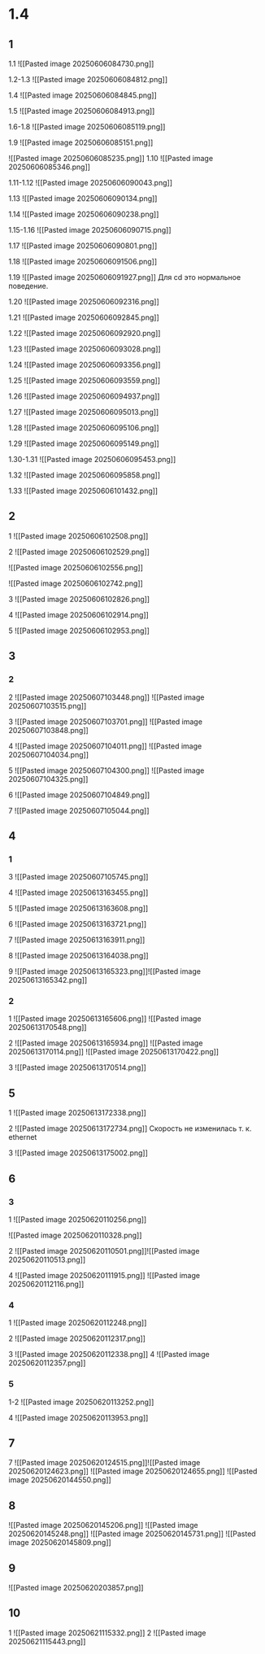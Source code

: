 # 1.4
## 1
1.1
![[Pasted image 20250606084730.png]]

1.2-1.3
![[Pasted image 20250606084812.png]]

1.4
![[Pasted image 20250606084845.png]]

1.5
![[Pasted image 20250606084913.png]]

1.6-1.8
![[Pasted image 20250606085119.png]]

1.9
![[Pasted image 20250606085151.png]]

![[Pasted image 20250606085235.png]]
1.10
![[Pasted image 20250606085346.png]]

1.11-1.12
![[Pasted image 20250606090043.png]]

1.13
![[Pasted image 20250606090134.png]]

1.14
![[Pasted image 20250606090238.png]]

1.15-1.16
![[Pasted image 20250606090715.png]]

1.17
![[Pasted image 20250606090801.png]]

1.18
![[Pasted image 20250606091506.png]]

1.19
![[Pasted image 20250606091927.png]]
Для cd это нормальное поведение.

1.20
![[Pasted image 20250606092316.png]]

1.21
![[Pasted image 20250606092845.png]]

1.22
![[Pasted image 20250606092920.png]]

1.23
![[Pasted image 20250606093028.png]]

1.24
![[Pasted image 20250606093356.png]]

1.25
![[Pasted image 20250606093559.png]]

1.26
![[Pasted image 20250606094937.png]]

1.27
![[Pasted image 20250606095013.png]]

1.28
![[Pasted image 20250606095106.png]]

1.29
![[Pasted image 20250606095149.png]]

1.30-1.31
![[Pasted image 20250606095453.png]]

1.32
![[Pasted image 20250606095858.png]]

1.33
![[Pasted image 20250606101432.png]]

## 2
1
![[Pasted image 20250606102508.png]]

2
![[Pasted image 20250606102529.png]]

![[Pasted image 20250606102556.png]]

![[Pasted image 20250606102742.png]]

3
![[Pasted image 20250606102826.png]]

4
![[Pasted image 20250606102914.png]]

5
![[Pasted image 20250606102953.png]]

## 3
### 2
2
![[Pasted image 20250607103448.png]]
![[Pasted image 20250607103515.png]]

3
![[Pasted image 20250607103701.png]]
![[Pasted image 20250607103848.png]]

4
![[Pasted image 20250607104011.png]]
![[Pasted image 20250607104034.png]]

5
![[Pasted image 20250607104300.png]]
![[Pasted image 20250607104325.png]]

6
![[Pasted image 20250607104849.png]]

7
![[Pasted image 20250607105044.png]]

## 4
### 1
3
![[Pasted image 20250607105745.png]]

4
![[Pasted image 20250613163455.png]]

5
![[Pasted image 20250613163608.png]]

6
![[Pasted image 20250613163721.png]]

7
![[Pasted image 20250613163911.png]]

8
![[Pasted image 20250613164038.png]]

9
![[Pasted image 20250613165323.png]]![[Pasted image 20250613165342.png]]

### 2
1
![[Pasted image 20250613165606.png]]
![[Pasted image 20250613170548.png]]

2
![[Pasted image 20250613165934.png]]
![[Pasted image 20250613170114.png]]
![[Pasted image 20250613170422.png]]

3
![[Pasted image 20250613170514.png]]

## 5
1
![[Pasted image 20250613172338.png]]

2
![[Pasted image 20250613172734.png]]
Скорость не изменилась т. к. ethernet

3
![[Pasted image 20250613175002.png]]


## 6
### 3
1
![[Pasted image 20250620110256.png]]

![[Pasted image 20250620110328.png]]

2
![[Pasted image 20250620110501.png]]![[Pasted image 20250620110513.png]]

4
![[Pasted image 20250620111915.png]]
![[Pasted image 20250620112116.png]]

### 4
1
![[Pasted image 20250620112248.png]]

2
![[Pasted image 20250620112317.png]]

3
![[Pasted image 20250620112338.png]]
4
![[Pasted image 20250620112357.png]]

### 5
1-2
![[Pasted image 20250620113252.png]]

4
![[Pasted image 20250620113953.png]]
## 7
7
![[Pasted image 20250620124515.png]]![[Pasted image 20250620124623.png]]
![[Pasted image 20250620124655.png]]
![[Pasted image 20250620144550.png]]

## 8
![[Pasted image 20250620145206.png]]
![[Pasted image 20250620145248.png]]
![[Pasted image 20250620145731.png]]
![[Pasted image 20250620145809.png]]

## 9
![[Pasted image 20250620203857.png]]

## 10
1
![[Pasted image 20250621115332.png]]
2
![[Pasted image 20250621115443.png]]